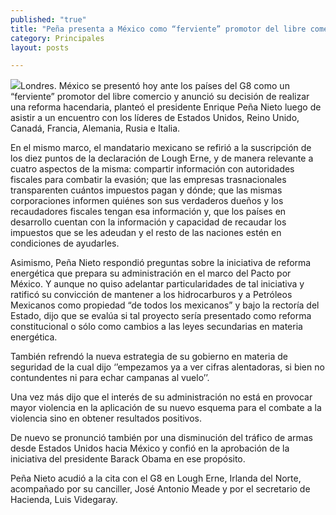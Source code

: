 ```yaml
---
published: "true"
title: "Peña presenta a México como “ferviente” promotor del libre comercio ante el G-8"
category: Principales
layout: posts

---
```


![](http://i.imgur.com/TSxr0nOm.jpg)Londres. México se presentó hoy ante los países del G8 como un “ferviente” promotor del libre comercio y anunció su decisión de realizar una reforma hacendaria, planteó el presidente Enrique Peña Nieto luego de asistir a un encuentro con los líderes de Estados Unidos, Reino Unido, Canadá, Francia, Alemania, Rusia e Italia.

En el mismo marco, el mandatario mexicano se refirió a la suscripción de los diez puntos de la declaración de Lough Erne, y de manera relevante a cuatro aspectos de la misma: compartir información con autoridades fiscales para combatir la evasión; que las empresas trasnacionales transparenten cuántos impuestos pagan y dónde; que las mismas corporaciones informen quiénes son sus verdaderos dueños y los recaudadores fiscales tengan esa información y, que los países en desarrollo cuentan con la información y capacidad de recaudar los impuestos que se les adeudan y el resto de las naciones estén en condiciones de ayudarles.

Asimismo, Peña Nieto respondió preguntas sobre la iniciativa de reforma energética que prepara su administración en el marco del Pacto por México. Y aunque no quiso adelantar particularidades de tal iniciativa y ratificó su convicción de mantener a los hidrocarburos y a Petróleos Mexicanos como propiedad “de todos los mexicanos” y bajo la rectoría del Estado, dijo que se evalúa si tal proyecto sería presentado como reforma constitucional o sólo como cambios a las leyes secundarias en materia energética.

También refrendó la nueva estrategia de su gobierno en materia de seguridad de la cual dijo ‘’empezamos ya a ver cifras alentadoras, si bien no contundentes ni para echar campanas al vuelo’’.

Una vez más dijo que el interés de su administración no está en provocar mayor violencia en la aplicación de su nuevo esquema para el combate a la violencia sino en obtener resultados positivos.

De nuevo se pronunció también por una disminución del tráfico de armas desde Estados Unidos hacia México y confió en la aprobación de la iniciativa del presidente Barack Obama en ese propósito.

Peña Nieto acudió a la cita con el G8 en Lough Erne, Irlanda del Norte, acompañado por su canciller, José Antonio Meade y por el secretario de Hacienda, Luis Videgaray.
